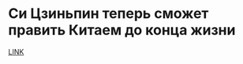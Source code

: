 # Си Цзиньпин теперь сможет править Китаем до конца жизни



[LINK](https://varlamov.ru/2818063.html)